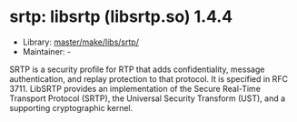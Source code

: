 # srtp: libsrtp (libsrtp.so) 1.4.4
 - Library: [master/make/libs/srtp/](https://github.com/Freetz-NG/freetz-ng/tree/master/make/libs/srtp/)
 - Maintainer: -

SRTP is a security profile for RTP that adds confidentiality, message authentication, and replay protection to that protocol. It is specified in RFC 3711. LibSRTP provides an implementation of the Secure Real-Time Transport Protocol (SRTP), the Universal Security Transform (UST), and a supporting cryptographic kernel.
